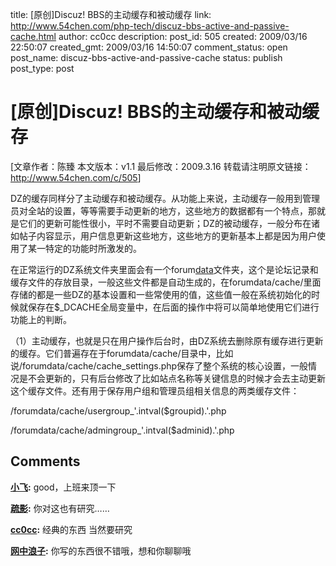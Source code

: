 title: [原创]Discuz! BBS的主动缓存和被动缓存
link: http://www.54chen.com/php-tech/discuz-bbs-active-and-passive-cache.html
author: cc0cc
description: 
post_id: 505
created: 2009/03/16 22:50:07
created_gmt: 2009/03/16 14:50:07
comment_status: open
post_name: discuz-bbs-active-and-passive-cache
status: publish
post_type: post

# [原创]Discuz! BBS的主动缓存和被动缓存

[文章作者：陈臻 本文版本：v1.1 最后修改：2009.3.16 转载请注明原文链接：<http://www.54chen.com/c/505>] 

DZ的缓存同样分了主动缓存和被动缓存。从功能上来说，主动缓存一般用到管理员对全站的设置，等等需要手动更新的地方，这些地方的数据都有一个特点，那就是它们的更新可能性很小，平时不需要自动更新；DZ的被动缓存，一般分布在诸如帖子内容显示，用户信息更新这些地方，这些地方的更新基本上都是因为用户使用了某一特定的功能时所激发的。

在正常运行的DZ系统文件夹里面会有一个forum[data](/c/399)文件夹，这个是论坛记录和缓存文件的存放目录，一般这些文件都是自动生成的，在forumdata/cache/里面存储的都是一些DZ的基本设置和一些常使用的值，这些值一般在系统初始化的时候就保存在$_DCACHE全局变量中，在后面的操作中将可以简单地使用它们进行功能上的判断。

（1）主动缓存，也就是只在用户操作后台时，由DZ系统去删除原有缓存进行更新的缓存。它们普遍存在于forumdata/cache/目录中，比如说/forumdata/cache/cache_settings.php保存了整个系统的核心设置，一般情况是不会更新的，只有后台修改了比如站点名称等关键信息的时候才会去主动更新这个缓存文件。还有用于保存用户组和管理员组相关信息的两类缓存文件：

/forumdata/cache/usergroup_'.intval($groupid).'.php

/forumdata/cache/admingroup_'.intval($adminid).'.php

## Comments

**[小飞](#226 "2009-03-17 08:01:25"):** good，上班来顶一下

**[疏影](#231 "2009-03-17 17:12:50"):** 你对这也有研究……

**[cc0cc](#234 "2009-03-17 22:02:02"):** 经典的东西 当然要研究

**[网中浪子](#1101 "2009-04-15 11:02:54"):** 你写的东西很不错哦，想和你聊聊哦

